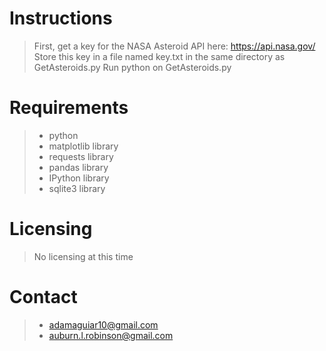 # **Instructions**
> First, get a key for the NASA Asteroid API here: 
> https://api.nasa.gov/
> Store this key in a file named key.txt in the same directory as GetAsteroids.py
> Run python on GetAsteroids.py

# **Requirements**
> * python
> * matplotlib library
> * requests library
> * pandas library
> * IPython library
> * sqlite3 library

# **Licensing**
> No licensing at this time

# **Contact**
> * adamaguiar10@gmail.com
> * auburn.l.robinson@gmail.com
